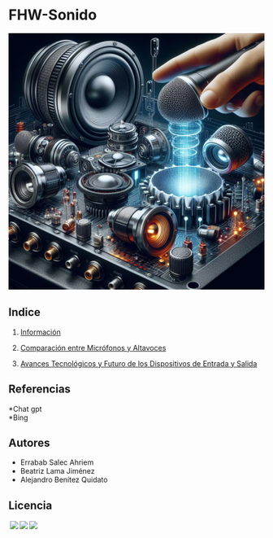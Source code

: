 # FHW-Sonido
![portada](img/portada3.jpeg)

## Indice

   1. [Información](1.md)
      <!-- HACER QUE PARTICIPEN-->
   2. [Comparación entre Micrófonos y Altavoces](3.md)
    
   3. [Avances Tecnológicos y Futuro de los Dispositivos de Entrada y Salida](4.md)


 

## Referencias
   *Chat gpt <br>
   *Bing
## Autores 

  * Errabab Salec Ahriem
  * Beatriz Lama Jiménez 
  * Alejandro Benítez Quidato 
## Licencia
<p xmlns:cc="http://creativecommons.org/ns#" > <a href="http://creativecommons.org/licenses/by-nc/4.0/?ref=chooser-v1" target="_blank" rel="license noopener noreferrer" style="display:inline-block;"><img style="height:22px!important;margin-left:3px;vertical-align:text-bottom;" src="https://mirrors.creativecommons.org/presskit/icons/cc.svg?ref=chooser-v1"><img style="height:22px!important;margin-left:3px;vertical-align:text-bottom;" src="https://mirrors.creativecommons.org/presskit/icons/by.svg?ref=chooser-v1"><img style="height:22px!important;margin-left:3px;vertical-align:text-bottom;" src="https://mirrors.creativecommons.org/presskit/icons/nc.svg?ref=chooser-v1"></a></p>
